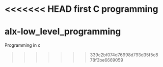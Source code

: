 <<<<<<< HEAD
first C programming
=======
# alx-low_level_programming
Programming in c
>>>>>>> 339c2bf074d76998d793d35f5c878f3be6669059
